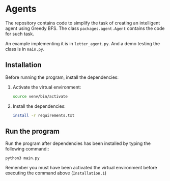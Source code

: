 # Agents

The repository contains code to simplify the task of creating an intelligent agent using Greedy BFS. The class `packages.agent.Agent` contains the code for such task.

An example implementing it is in `letter_agent.py`. And a demo testing the class is in `main.py`.

## Installation

Before running the program, install the dependencies:

1. Activate the virtual environment:

    ```bash
    source venv/bin/activate
    ```
2. Install the dependencies:

    ```bash
    install -r requirements.txt
    ```

## Run the program

Run the program after dependencies has been installed by typing the following command::

```
python3 main.py
```

Remember you must have been activated the virtual environment before executing the command above (`Installation.1`)
